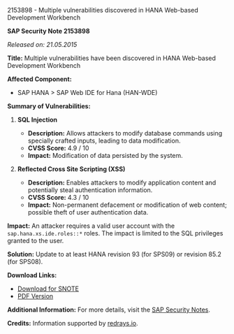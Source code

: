 2153898 - Multiple vulnerabilities discovered in HANA Web-based Development Workbench

**SAP Security Note 2153898**

*Released on: 21.05.2015*

**Title:** Multiple vulnerabilities have been discovered in HANA Web-based Development Workbench

**Affected Component:**
- SAP HANA > SAP Web IDE for Hana (HAN-WDE)

**Summary of Vulnerabilities:**

1. **SQL Injection**
   - **Description:** Allows attackers to modify database commands using specially crafted inputs, leading to data modification.
   - **CVSS Score:** 4.9 / 10
   - **Impact:** Modification of data persisted by the system.

2. **Reflected Cross Site Scripting (XSS)**
   - **Description:** Enables attackers to modify application content and potentially steal authentication information.
   - **CVSS Score:** 4.3 / 10
   - **Impact:** Non-permanent defacement or modification of web content; possible theft of user authentication data.

**Impact:**
An attacker requires a valid user account with the `sap.hana.xs.ide.roles::*` roles. The impact is limited to the SQL privileges granted to the user.

**Solution:**
Update to at least HANA revision 93 (for SPS09) or revision 85.2 (for SPS08).

**Download Links:**
- [Download for SNOTE](https://notesdownloads.sap.com/note/0040000018048892017)
- [PDF Version](https://userapps.support.sap.com/sap/support/sfm/notes/print/0002153898?language=en-US&token=688195D402EA897CDC585345C0B20151)

**Additional Information:**
For more details, visit the [SAP Security Notes](https://me.sap.com/sap/support/sfm/notes/print/0002153898).

**Credits:**
Information supported by [redrays.io](https://redrays.io).